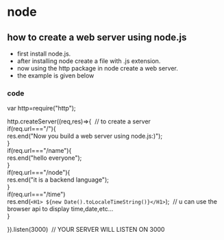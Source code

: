 # node
## how to create a web server using node.js

* first install node.js.
* after installing node create a file with .js extension.
* now using the http package in node create a web server.
* the example is given below

### code

var http=require("http");</br>

http.createServer((req,res)=>{ &nbsp;// to create a server</br>
    if(req.url==="/"){  <br>
        res.end("Now you build a web server using node.js:)");</br>
    }</br>
    if(req.url==="/name"){</br>
        res.end("hello everyone");</br>
    }</br>
    if(req.url==="/node"){</br>
        res.end("it is a backend language");</br>
    }</br>
    if(req.url==="/time")</br>
        res.end(`<H1> ${new Date().toLocaleTimeString()}</H1>`); &nbsp;// u can use the browser api to display time,date,etc...</br>
    }</br>
    
}).listen(3000)&nbsp; // YOUR SERVER WILL LISTEN ON 3000</br>

